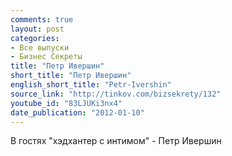 ```yaml
---
comments: true
layout: post
categories:
- Все выпуски
- Бизнес Секреты
title: "Петр Ивершин"
short_title: "Петр Ивершин"
english_short_title: "Petr-Ivershin"
source_link: "http://tinkov.com/bizsekrety/132"
youtube_id: "83LJUKi3nx4"
date_publication: "2012-01-10"
---
```

В гостях "хэдхантер с интимом" - Петр Ивершин
